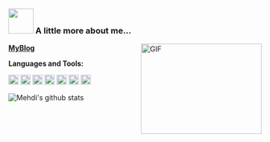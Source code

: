 
### <img src="https://media.giphy.com/media/VgCDAzcKvsR6OM0uWg/giphy.gif" width="50"> A little more about me...  
<a href='https://fanzhengke.top/'>**MyBlog**</a>
  <img align="right" width='240' height='180' alt="GIF" src="https://coco-img.oss-cn-hangzhou.aliyuncs.com/icon/about.gif" />


**Languages and Tools:**  

<code><img height="20" src="https://coco-img.oss-cn-hangzhou.aliyuncs.com/icon/javascript.png"></code>
<code><img height="20" src="https://coco-img.oss-cn-hangzhou.aliyuncs.com/icon/vue.png"></code>
<code><img height="20" src="https://coco-img.oss-cn-hangzhou.aliyuncs.com/icon/react.png"></code>
<code><img height="20" src="https://coco-img.oss-cn-hangzhou.aliyuncs.com/icon/nodejs.png"></code>
<code><img height="20" src="https://coco-img.oss-cn-hangzhou.aliyuncs.com/icon/java.png"></code>
<code><img height="20" src="https://coco-img.oss-cn-hangzhou.aliyuncs.com/icon/mysql.png"></code>
<code><img height="20" src="https://coco-img.oss-cn-hangzhou.aliyuncs.com/icon/git.png"></code>


![Mehdi's github stats](https://github-readme-stats.vercel.app/api?username=ZhengKe996&show_icons=true&hide_border=true)
